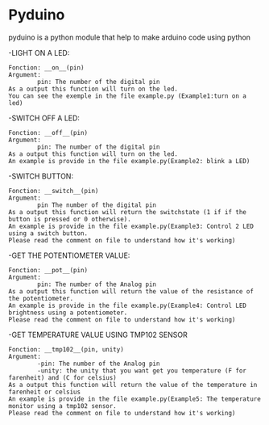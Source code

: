 # Pyduino
pyduino is a python module that help to make arduino code using python

-LIGHT ON A LED:

    Fonction: __on__(pin)
    Argument: 
            pin: The number of the digital pin
    As a output this function will turn on the led.
    You can see the exemple in the file example.py (Example1:turn on a led)
    
-SWITCH OFF A LED:

    Fonction: __off__(pin)
    Argument: 
            pin: The number of the digital pin
    As a output this function will turn on the led.
    An example is provide in the file example.py(Example2: blink a LED)
   
   
 -SWITCH BUTTON:
 
    Fonction: __switch__(pin)
    Argument: 
            pin The number of the digital pin
    As a output this function will return the switchstate (1 if if the button is pressed or 0 otherwise).
    An example is provide in the file example.py(Example3: Control 2 LED using a switch button. 
    Please read the comment on file to understand how it's working)
    

-GET THE POTENTIOMETER VALUE:

    Fonction: __pot__(pin)
    Argument: 
            pin: The number of the Analog pin
    As a output this function will return the value of the resistance of the potentiometer.
    An example is provide in the file example.py(Example4: Control LED brightness using a potentiometer.
    Please read the comment on file to understand how it's working)
                                                
                                                
                                      
-GET TEMPERATURE VALUE USING TMP102 SENSOR
   
    Fonction: __tmp102__(pin, unity)
    Argument: 
            -pin: The number of the Analog pin
            -unity: the unity that you want get you temperature (F for farenheit) and (C for celsius)
    As a output this function will return the value of the temperature in farenheit or celsius 
    An example is provide in the file example.py(Example5: The temperature monitor using a tmp102 sensor.
    Please read the comment on file to understand how it's working)
   
     
